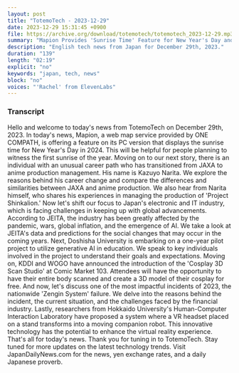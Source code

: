 ```yaml
---
layout: post
title: "TotemoTech - 2023-12-29"
date: 2023-12-29 15:31:45 +0900
file: https://archive.org/download/totemotech/totemotech_2023-12-29.mp3
summary: "Mapion Provides 'Sunrise Time' Feature for New Year's Day and JAXA Animator Shares Insights on Career Transition, & more…"
description: "English tech news from Japan for December 29th, 2023."
duration: "139"
length: "02:19"
explicit: "no"
keywords: "japan, tech, news"
block: "no"
voices: "'Rachel' from ElevenLabs"
---
```


### Transcript

Hello and welcome to today's news from TotemoTech on December 29th, 2023. In today's news, Mapion, a web map service provided by ONE COMPATH, is offering a feature on its PC version that displays the sunrise time for New Year's Day in 2024. This will be helpful for people planning to witness the first sunrise of the year. Moving on to our next story, there is an individual with an unusual career path who has transitioned from JAXA to anime production management. His name is Kazuyo Narita. We explore the reasons behind his career change and compare the differences and similarities between JAXA and anime production. We also hear from Narita himself, who shares his experiences in managing the production of 'Project Shinkalion.' Now let's shift our focus to Japan's electronic and IT industry, which is facing challenges in keeping up with global advancements. According to JEITA, the industry has been greatly affected by the pandemic, wars, global inflation, and the emergence of AI. We take a look at JEITA's data and predictions for the social changes that may occur in the coming years. Next, Doshisha University is embarking on a one-year pilot project to utilize generative AI in education. We speak to key individuals involved in the project to understand their goals and expectations. Moving on, KDDI and WOGO have announced the introduction of the 'Cosplay 3D Scan Studio' at Comic Market 103. Attendees will have the opportunity to have their entire body scanned and create a 3D model of their cosplay for free. And now, let's discuss one of the most impactful incidents of 2023, the nationwide 'Zengin System' failure. We delve into the reasons behind the incident, the current situation, and the challenges faced by the financial industry. Lastly, researchers from Hokkaido University's Human-Computer Interaction Laboratory have proposed a system where a VR headset placed on a stand transforms into a moving companion robot. This innovative technology has the potential to enhance the virtual reality experience. That's all for today's news. Thank you for tuning in to TotemoTech. Stay tuned for more updates on the latest technology trends.   Visit JapanDailyNews.com for the news, yen exchange rates, and a daily Japanese proverb.
